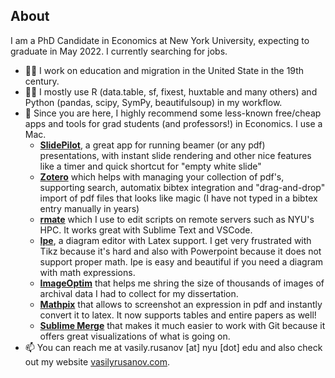 ## About

I am a PhD Candidate in Economics at New York University, expecting to graduate in May 2022. I currently searching for jobs.

- 👨‍🔬 I work on education and migration in the United State in the 19th century.
- 👩‍💻 I mostly use R (data.table, sf, fixest, huxtable and many others) and Python (pandas, scipy, SymPy, beautifulsoup) in my workflow.
- 🔨 Since you are here,  I highly recommend some less-known free/cheap apps and tools for grad students (and professors!) in Economics. I use a Mac. 
  - [**SlidePilot**](https://github.com/SlidePilot/SlidePilot-macOS), a great app for running beamer (or any pdf) presentations, with instant slide rendering and other nice features like a timer and quick shortcut for "empty white slide"
  - [**Zotero**](https://www.zotero.org/) which helps with managing your collection of pdf's, supporting search, automatix bibtex integration and "drag-and-drop" import of pdf files that looks like magic (I have not typed in a bibtex entry manually in years)
  - [**rmate**](https://github.com/aurora/rmate) which I use to edit scripts on remote servers such as NYU's HPC. It works great with Sublime Text and VSCode.
  - [**Ipe**](https://ipe.otfried.org/), a diagram editor with Latex support. I get very frustrated with Tikz because it's hard and also with Powerpoint because it does not support proper math. Ipe is easy and beautiful if you need a diagram with math expressions.
  - [**ImageOptim**](https://imageoptim.com/mac) that helps me shring the size of thousands of images of archival data I had to collect for my dissertation.
  - [**Mathpix**](https://mathpix.com/) that allows to screenshot an expression in pdf and instantly convert it to latex. It now supports tables and entire papers as well!
  - [**Sublime Merge**](https://www.sublimemerge.com/) that makes it much easier to work with Git because it offers great visualizations of what is going on.
- 📫 You can reach me at vasily.rusanov [at] nyu [dot] edu and also check out my website [vasilyrusanov.com](vasilyrusanov.com).


